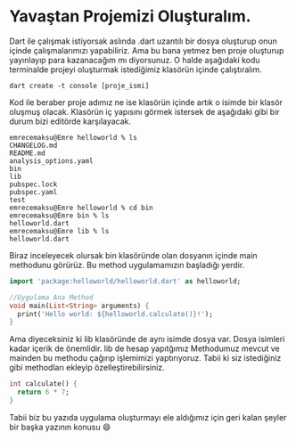 # Yavaştan Projemizi Oluşturalım.

Dart ile çalışmak istiyorsak aslında .dart uzantılı bir dosya oluşturup onun içinde çalışmalarımızı yapabiliriz. Ama bu bana yetmez ben proje oluşturup yayınlayıp para kazanacağım mı diyorsunuz. O halde aşağıdaki kodu terminalde projeyi oluşturmak istediğimiz klasörün içinde çalıştıralım.

```
dart create -t console [proje_ismi]
```

Kod ile beraber proje adımız ne ise klasörün içinde artık o isimde bir klasör oluşmuş olacak. Klasörün iç yapısını görmek istersek de aşağıdaki gibi bir durum bizi editörde karşılayacak.

```
emrecemaksu@Emre helloworld % ls
CHANGELOG.md            
README.md               
analysis_options.yaml   
bin                     
lib                     
pubspec.lock            
pubspec.yaml            
test
emrecemaksu@Emre helloworld % cd bin
emrecemaksu@Emre bin % ls
helloworld.dart
emrecemaksu@Emre lib % ls
helloworld.dart
```

Biraz inceleyecek olursak bin klasöründe olan dosyanın içinde main methodunu görürüz. Bu method uygulamamızın başladığı yerdir.&#x20;

```dart
import 'package:helloworld/helloworld.dart' as helloworld;

//Uygulama Ana Method
void main(List<String> arguments) {
  print('Hello world: ${helloworld.calculate()}!');
}
```

Ama diyeceksiniz ki lib klasöründe de aynı isimde dosya var. Dosya isimleri kadar içerik de önemlidir. lib de hesap yapıtğımız Methodumuz mevcut ve mainden bu methodu çağırıp işlemimizi yaptırıyoruz. Tabii ki siz istediğiniz gibi methodları ekleyip özelleştirebilirsiniz.

```dart
int calculate() {
  return 6 * 7;
}
```

Tabii biz bu yazıda uygulama oluşturmayı ele aldığımız için geri kalan şeyler bir başka yazının konusu :smile:
